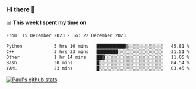 ### Hi there 👋

📊 **This week I spent my time on**
<!--START_SECTION:waka-->

```txt
From: 15 December 2023 - To: 22 December 2023

Python            5 hrs 10 mins   ███████████▒░░░░░░░░░░░░░   45.81 %
C++               3 hrs 33 mins   ████████░░░░░░░░░░░░░░░░░   31.51 %
Other             1 hr 14 mins    ██▓░░░░░░░░░░░░░░░░░░░░░░   11.05 %
Bash              30 mins         █░░░░░░░░░░░░░░░░░░░░░░░░   04.54 %
YAML              23 mins         █░░░░░░░░░░░░░░░░░░░░░░░░   03.45 %
```

<!--END_SECTION:waka-->


[![Paul's github stats](https://github-readme-stats.vercel.app/api?username=mickeyouyou&theme=dracula&show_icons=true)](https://github.com/anuraghazra/github-readme-stats)
